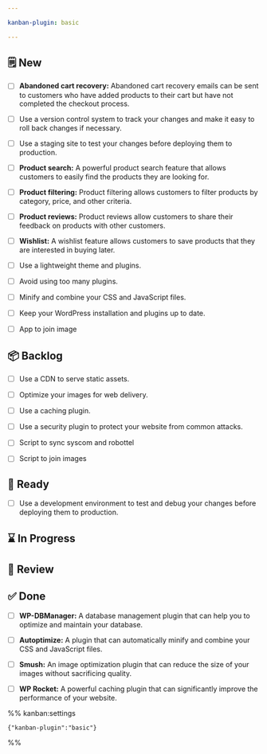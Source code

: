 ```yaml
---

kanban-plugin: basic

---
```


## 🗒️ New

- [ ] **Abandoned cart recovery:** Abandoned cart recovery emails can be sent to customers who have added products to their cart but have not completed the checkout process.
- [ ] Use a version control system to track your changes and make it easy to roll back changes if necessary.
- [ ] Use a staging site to test your changes before deploying them to production.
- [ ] **Product search:** A powerful product search feature that allows customers to easily find the products they are looking for.
- [ ] **Product filtering:** Product filtering allows customers to filter products by category, price, and other criteria.
- [ ] **Product reviews:** Product reviews allow customers to share their feedback on products with other customers.
- [ ] **Wishlist:** A wishlist feature allows customers to save products that they are interested in buying later.
- [ ] Use a lightweight theme and plugins.
- [ ] Avoid using too many plugins.
- [ ] Minify and combine your CSS and JavaScript files.
- [ ] Keep your WordPress installation and plugins up to date.
- [ ] App to join image


## 📦 Backlog

- [ ] Use a CDN to serve static assets.
- [ ] Optimize your images for web delivery.
- [ ] Use a caching plugin.
- [ ] Use a security plugin to protect your website from common attacks.
- [ ] Script to sync syscom and robottel
- [ ] Script to join images


## 🚀 Ready

- [ ] Use a development environment to test and debug your changes before deploying them to production.


## ⌛ In Progress



## 👀 Review



## ✅ Done

- [ ] **WP-DBManager:** A database management plugin that can help you to optimize and maintain your database.
- [ ] **Autoptimize:** A plugin that can automatically minify and combine your CSS and JavaScript files.
- [ ] **Smush:** An image optimization plugin that can reduce the size of your images without sacrificing quality.
- [ ] **WP Rocket:** A powerful caching plugin that can significantly improve the performance of your website.




%% kanban:settings
```
{"kanban-plugin":"basic"}
```
%%